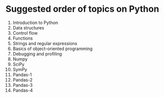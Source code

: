 # Suggested order of topics on Python

1. Introduction to Python
2. Data structures
3. Control flow
4. Functions
5. Strings and regular expressions
6. Basics of object-oriented programming
7. Debugging and profiling
8. Numpy
9. SciPy
10. SymPy
11. Pandas-1
12. Pandas-2
13. Pandas-3
14. Pandas-4
